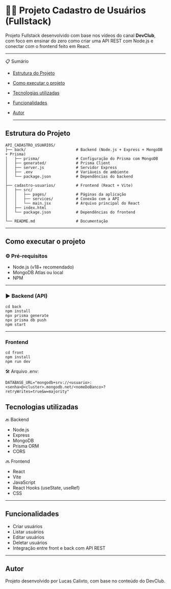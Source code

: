 # 🧑‍💻 Projeto Cadastro de Usuários (Fullstack)

Projeto Fullstack desenvolvido com base nos vídeos do canal **DevClub**, com foco em ensinar do zero como criar uma API REST com Node.js e conectar com o frontend feito em React.

---
📋 Sumário

- [Estrutura do Projeto](#estrutura-do-projeto)
- [Como executar o projeto](#como-executar-o-projeto)
- [Tecnologias utilizadas](#tecnologias-utilizadas)
- [Funcionalidades](#funcionalidades)
- [Autor](#autor)

  ***

## Estrutura do Projeto

  ```
  API_CADASTRO_USUARIOS/
  ├── back/                      # Backend (Node.js + Express + MongoDB + Prisma)
  │   ├── prisma/                # Configuração do Prisma com MongoDB
  │   ├── generated/             # Prisma Client
  │   ├── server.js              # Servidor Express
  │   ├── .env                   # Variáveis de ambiente
  │   └── package.json           # Dependências do backend
  │
  ├── cadastro-usuarios/         # Frontend (React + Vite)
  │   ├── src/
  │   │   ├── pages/             # Páginas da aplicação
  │   │   ├── services/          # Conexão com a API
  │   │   └── main.jsx           # Arquivo principal do React
  │   ├── index.html
  │   └── package.json           # Dependências do frontend
  │
  └── README.md                  # Documentação
  ```

  ***

## Como executar o projeto

  ### ⚙️ Pré-requisitos

  - Node.js (v18+ recomendado)
  - MongoDB Atlas ou local
  - NPM

  ***

  ### ▶ Backend (API)

  ```
  cd back
  npm install
  npx prisma generate
  npx prisma db push
  npm start
  ```

  ***

  ### Frontend

  ```
  cd front
  npm install
  npm run dev
  ```

  🛠️ Arquivo .env:

  ```
  DATABASE_URL="mongodb+srv://<usuario>:<senha>@<cluster>.mongodb.net/<nomeDoBanco>?retryWrites=true&w=majority"
  ```

## Tecnologias utilizadas


  🔙 Backend

  - Node.js
  - Express
  - MongoDB
  - Prisma ORM
  - CORS

  🔜 Frontend

  - React
  - Vite
  - JavaScript
  - React Hooks (useState, useRef)
  - CSS

  ***

## Funcionalidades

  - Criar usuários
  - Listar usuários
  - Editar usuários
  - Deletar usuários
  - Integração entre front e back com API REST

  ***

## Autor
  Projeto desenvolvido por Lucas Calixto, com base no conteúdo do DevClub.
